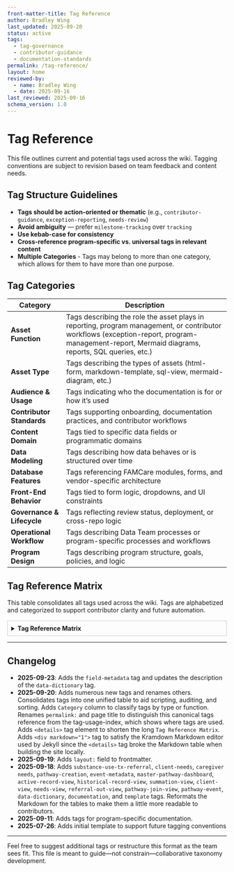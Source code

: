 ```yaml
---
front-matter-title: Tag Reference
author: Bradley Wing
last_updated: 2025-09-20 
status: active  
tags:
  - tag-governance
  - contributor-guidance
  - documentation-standards
permalink: /tag-reference/
layout: home
reviewed-by:
  - name: Bradley Wing
  - date: 2025-09-16
last_reviewed: 2025-09-16
schema_version: 1.0  
---
```


# Tag Reference

This file outlines current and potential tags used across the wiki. Tagging conventions are subject to revision based on team feedback and content needs.

## Tag Structure Guidelines

- **Tags should be action-oriented or thematic** (e.g., `contributor-guidance`, `exception-reporting`, `needs-review`)
- **Avoid ambiguity** — prefer `milestone-tracking` over `tracking`
- **Use kebab-case for consistency**
- **Cross-reference program-specific vs. universal tags in relevant content**
- **Multiple Categories** - Tags may belong to more than one category, which allows for them to have more than one purpose.

## Tag Categories

| Category | Description |
|----------|-------------|
| **Asset Function** | Tags describing the role the asset plays in reporting, program management, or contributor workflows (exception-report, program-management-report, Mermaid diagrams, reports, SQL queries, etc.) |
| **Asset Type** | Tags describing the types of assets (html-form, markdown-template, sql-view, mermaid-diagram, etc.) |
| **Audience & Usage** | Tags indicating who the documentation is for or how it’s used |
| **Contributor Standards** | Tags supporting onboarding, documentation practices, and contributor workflows |
| **Content Domain** | Tags tied to specific data fields or programmatic domains |
| **Data Modeling** | Tags describing how data behaves or is structured over time |
| **Database Features** | Tags referencing FAMCare modules, forms, and vendor-specific architecture |
| **Front-End Behavior** | Tags tied to form logic, dropdowns, and UI constraints |
| **Governance & Lifecycle** | Tags reflecting review status, deployment, or cross-repo logic |
| **Operational Workflow** | Tags describing Data Team processes or program-specific processes and workflows |
| **Program Design** | Tags describing program structure, goals, policies, and logic |

## Tag Reference Matrix

This table consolidates all tags used across the wiki. Tags are alphabetized and categorized to support contributor clarity and future automation.

<details style="margin-top: 1rem; border: 1px solid #ccc; padding: 0.5rem;">
<summary><strong>Tag Reference Matrix</strong></summary>

<div markdown="1">

| Tag | Description | Category |
|-----|-------------|----------|
| `active-record-view` | Most recent or current record | Asset Type, Data Modeling |
| `archived` | Retained for historical reference | Governance & Lifecycle |
| `asset-coordination` | Indicates that multiple assets (e.g., forms, views, templates) must be updated together to maintain consistency or support a shared change | Governance & Lifecycle |
| `audit-trail` | Tracks user actions or compliance | Contributor Standards |
| `caregiver-needs` | Behavioral and/or non-behavioral health needs of caregivers | Content Domain |
| `change-management` | Tracks review, approval, and deployment of forms, documentation, logic updates, reports, etc. | Governance & Lifecycle, Operational Workflow |
| `change-request-form` | Structured form used to propose documentation or logic changes, including rationale and impact | Asset Type, Governance & Lifecycle |
| `change-scope-form` | Form used to define the boundaries, dependencies, and coordination needs of a proposed change | Asset Type, Governance & Lifecycle |
| `changelog-rules` | Standards for documenting changes in asset history, including formatting, versioning, and contributor notes | Contributor Standards |
| `client-needs` | Behavioral and/or non-behavioral health needs of clients | Content Domain |
| `client-transfer` | Reassigning program workers | Operational Workflow |
| `client-view` | View of the client table or filtered derivatives | Asset Type |
| `cohort-definition` | Defines inclusion/exclusion logic for program cohorts | Program Design |
| `contributor-guidance` | Contributor onboarding and standards | Contributor Standards |
| `cross-repo` | Logic spans multiple repositories | Governance & Lifecycle |
| `custom-functions` | Includes or documents custom JavaScript functions | Front-End Behavior |
| `data-dictionary` | Structured reference files that define field-level metadata, value constraints, conditional logic, and audit notes for program forms and datasets. Used for reporting, contributor onboarding, and stakeholder transparency | Asset Type, Contributor Standards, Content Domain, Data Modeling |
| `data-integrity` | Ensures accuracy, consistency, and reliability of data across forms, views, and reporting logic | Governance & Lifecycle, Data Modeling |
| `data-team-facing` | Internal documentation or logic | Audience & Usage |
| `dismissal` | Ending a client’s enrollment | Operational Workflow |
| `documentation` | Documentation of an asset | Asset Type |
| `documentation-standards` | Guidelines for formatting, structuring, and maintaining documentation across assets and contributors | Contributor Standards |
| `dropdown-mapping` | Cascading dropdown logic | Front-End Behavior |
| `enrollment` | Starting a client’s enrollment | Operational Workflow |
| `etl-process` | Extract-transform-load logic | Asset Function |
| `event-metadata` | Metadata about Pathway Events | Database Features |
| `exception-report` | Identifies anomalies or data gaps | Asset Function |
| `external-sharing` | Structured for outside partners | Audience & Usage |
| `field-metadata` | Tags field-level attributes such as data type, value constraints, conditional logic, and SQL join behavior. Supports schema alignment, contributor clarity, and UX-aware documentation | Data Modeling, Front-End Behavior, Contributor Standards |
| `form-driven-logic` | Logic tied to specific forms or UI elements | Front-End Behavior |
| `form-schema` | YAML or JSON schema defining form logic | Asset Type |
| `form-updates` | Concerns updating of front-end forms | Governance & Lifecycle, Operational Workflow |
| `form-validation` | Required fields, dropdowns, or UI constraints | Front-End Behavior |
| `frontmatter-schema` | YAML schema used in documentation files to support metadata, indexing, and contributor workflows | Contributor Standards |
| `governance` | Review status or deployment logic | Governance & Lifecycle |
| `historical-record-view` | Full history of changes | Asset Type, Data Modeling |
| `housing-status-data` | Housing receipt and status | Content Domain |
| `html-form` | HTML form used in [FAMCare-HTML-Form-Code Repo](https://github.com/Behavioral-Health-Network/FAMCare-HTML-Form-Code.git) | Asset Type |
| `impact-assessment` | Concerns assessing the consequences of requested or planned changes | Governance & Lifecycle, Data Modeling |
| `implementation-planning` | Steps and considerations for deploying a change, including asset updates, testing, and stakeholder coordination | Governance & Lifecycle, Operational Workflow |
| `insurance-data` | Payor source | Content Domain |
| `internal-review` | Indicates that the document or logic update requires review by internal Data Team members before stakeholder sharing or deployment | Governance & Lifecycle, Operational Workflow |
| `markdown-template` | Markdown-based documentation scaffold | Asset Type |
| `master-pathway-dashboard` | Client-based dashboard governed by Pathway Events | Database Features |
| `mermaid-diagram` | Mermaid-based flowchart or logic diagram | Asset Type |
| `milestone-tracking` | Time-based or event-based progress markers | Program Design |
| `multi-join` | Uses multiple joins across tables | Data Modeling |
| `needs-review` | Tag indicating that a document or logic update requires contributor or stakeholder validation before deployment or publication | Governance & Lifecycle |
| `needs-testing` | Tag indicating that a document or logic update requires validation before deployment or publication | Governance & Lifecycle |
| `needs-view` | Client/caregiver needs and service referral metadata | Asset Type |
| `outcome-metrics` | Success measurement logic | Program Design |
| `pathway-creation` | Creating and assigning a Pathway | Operational Workflow |
| `pathway-event` | Event logic tied to Pathways | Database Features |
| `pathway-join-view` | Joins enrollment to Pathways metadata | Asset Type |
| `pathways-module` | FAMCare’s Pathways module | Database Features |
| `production-ready` | Fully reviewed and deployed | Governance & Lifecycle |
| `program-docs` | Program-specific documentation | Audience & Usage |
| `program-goals` | Intended outcomes or benchmarks | Program Design |
| `program-structure` | How the program is organized | Program Design |
| `program-staff-facing` | Intended for non-technical users | Audience & Usage |
| `program-worker-assignment` | Assigning or transferring program workers | Operational Workflow |
| `providerplacement-form` | Form used for enrollment and dismissal | Database Features |
| `re-engagement` | Reconnecting after lapse in participation | Operational Workflow |
| `reconnection` | Reconnecting a client with an agency | Operational Workflow |
| `referral-out-view` | Referrals to external services | Asset Type |
| `report-change` | Concerns changes to reports | Governance & Lifecycle, Operational Workflow |
| `reporting-logic` | Data surfaced in reports or dashboards | Program Design, Asset Function |
| `report-template` | Structured template for recurring reports | Asset Type |
| `rollback` | Documents the logic or steps required to reverse a deployed change, restoring prior behavior or data structure if needed | Governance & Lifecycle, Operational Workflow |
| `scheduled-report` | Part of recurring reporting cycle | Audience & Usage |
| `service-referral-out` | Referrals to external agencies or services | Content Domain |
| `session-vars` | Session variables or directives | Front-End Behavior |
| `slowly-changing-dimension` | Slowly evolving data structures | Asset Function, Data Modeling |
| `stakeholder-approval` | Formal or informal sign-off from program directors, program managers, or external partners before deployment | Governance & Lifecycle |
| `stakeholder-review` | Tag indicating that a document or change requires review by relevant stakeholders | Governance & Lifecycle |
| `sql-choice-table` | Master Tables with code-description pairs | Front-End Behavior |
| `sql-view` | SQL view logic used for reporting or dashboards used in [FAMCare-SQL-Toolkit Repo](https://github.com/Behavioral-Health-Network/FAMCare-SQL-Toolkit.git) | Asset Type |
| `substance-use-tx-referral` | Referrals to treatment agencies | Content Domain |
| `summation-view` | Aggregates or tracks slow changes | Asset Type, Data Modeling |
| `tag-governance` | Tag usage and schema conventions | Contributor Standards |
| `taxonomy-reference` | Tag definitions and indexing logic | Contributor Standards |
| `template` | Template for documentation files | Asset Type, Contributor Standards |
| `vendor-dependent` | Tied to vendor constraints | Front-End Behavior |
| `workflow-logic` | Step-by-step program processes | Program Design |

</div>
</details>

---

## Changelog

- **2025-09-23**: Adds the `field-metadata` tag and updates the description of the `data-dictionary` tag.
- **2025-09-20**: Adds numerous new tags and renames others. Consolidates tags into one unified table to aid scripting, auditing, and sorting. Adds `Category` column to classify tags by type or function. Renames `permalink:` and page title to distinguish this canonical tags reference from the tag-usage-index, which shows where tags are used. Adds `<details>` tag element to shorten the long `Tag Reference Matrix`. Adds `<div markdown="1">` tag to satisfy the Kramdown Markdown editor used by Jekyll since the `<details>` tag broke the Markdown table when building the site locally.
- **2025-09-19**: Adds `layout:` field to frontmatter.
- **2025-09-18**: Adds `substance-use-tx-referral`, `client-needs`, `caregiver needs`, `pathway-creation`, `event-metadata`, `master-pathway-dashboard`, `active-record-view`, `historical-record-view`, `summation-view`, `client-view`, `needs-view`, `referral-out-view`, `pathway-join-view`, `pathway-event`, `data-dictionary`, `documentation`,  and `template` tags. Reformats the Markdown for the tables to make them a little more readable to contributors.
- **2025-09-11**: Adds tags for program-specific documentation.
- **2025-07-26**: Adds initial template to support future tagging conventions

---
Feel free to suggest additional tags or restructure this format as the team sees fit. This file is meant to guide—not constrain—collaborative taxonomy development.

